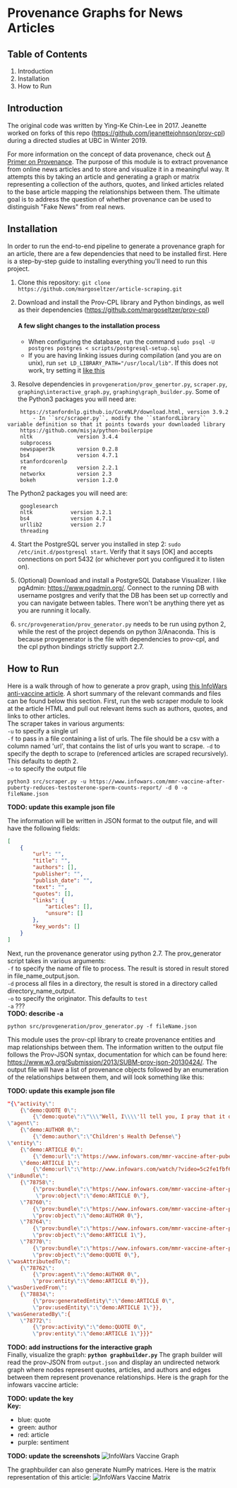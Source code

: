 # Provenance Graphs for News Articles

## Table of Contents 
1. Introduction<br/>
2. Installation <br/>
3. How to Run <br/>

## Introduction
The original code was written by Ying-Ke Chin-Lee in 2017.
Jeanette worked on forks of this repo (https://github.com/jeanettejohnson/prov-cpl) during a directed studies at UBC in Winter 2019.  

For more information on the concept of data provenance, check out [A Primer on Provenance](https://dl.acm.org/citation.cfm?id=2602651). The purpose of this module is to extract provenance from online news articles and to store and visualize it in a meaningful way. It attempts this by taking an article and generating a graph or matrix representing a collection of the authors, quotes, and linked articles related to the base article mapping the relationships between them. The ultimate goal is to address the question of whether provenance can be used to distinguish "Fake News" from real news. 

## Installation
In order to run the end-to-end pipeline to generate a provenance graph for an article, there are a few dependencies that need to be installed first. Here is a step-by-step guide to installing everything you'll need to run this project.

1. Clone this repository: `git clone https://github.com/margoseltzer/article-scraping.git`

2. Download and install the Prov-CPL library and Python bindings, as well as their dependencies (https://github.com/margoseltzer/prov-cpl)
	#### A few slight changes to the installation process
	* When configuring the database, run the command `sudo psql -U postgres postgres < scripts/postgresql-setup.sql`
	* If you are having linking issues during compilation (and you are on unix), run `set LD_LIBRARY_PATH="/usr/local/lib"`. If this does not work, try setting it [like this](https://stackoverflow.com/questions/13428910/how-to-set-the-environmental-variable-ld-library-path-in-linux)
	
3. Resolve dependencies in `provgeneration/prov_genertor.py`, `scraper.py`, `graphing\interactive_graph.py`, `graphing\graph_builder.py`. 
Some of the Python3 packages you will need are:
```
	https://stanfordnlp.github.io/CoreNLP/download.html, version 3.9.2
	    - In ``src/scraper.py``, modify the ``stanfordLibrary`` variable definition so that it points towards your downloaded library
	https://github.com/misja/python-boilerpipe
	nltk              version 3.4.4
	subprocess
	newspaper3k       version 0.2.8
	bs4               version 4.7.1
	stanfordcorenlp
	re                version 2.2.1
	networkx          version 2.3
	bokeh             version 1.2.0
```

The Python2 packages you will need are:
```
	googlesearch
	nltk            version 3.2.1
	bs4             version 4.7.1
	urllib2         version 2.7
	threading
```

4. Start the PostgreSQL server you installed in step 2: `sudo /etc/init.d/postgresql start`. Verify that it says [OK] and accepts connections on port 5432 (or whichever port you configured it to listen on). 

5. (Optional) Download and install a PostgreSQL Database Visualizer. I like pgAdmin: https://www.pgadmin.org/. Connect to the running DB with username postgres and verify that the DB has been set up correctly and you can navigate between tables. There won't be anything there yet as you are running it locally.

6. `src/provgeneration/prov_generator.py` needs to be run using python 2, while the rest of the project depends on python 3/Anaconda. This is because provgenerator is the file with dependencies to prov-cpl, and the cpl python bindings strictly support 2.7.


## How to Run
Here is a walk through of how to generate a prov graph, using [this InfoWars anti-vaccine article](https://www.infowars.com/mmr-vaccine-after-puberty-reduces-testosterone-sperm-counts-report/). A short summary of the relevant commands and files can be found below this section.
First, run the web scraper module to look at the article HTML and pull out relevant items such as authors, quotes, and links to other articles.  
The scraper takes in various arguments:  
 ``-u`` to specify a single url  
 ``-f`` to pass in a file containing a list of urls. The file should be a csv with a column named 'url', that contains the list of urls you want to scrape.
 ``-d`` to specify the depth to scrape to (referenced articles are scraped recursively). This defaults to depth 2.  
 ``-o`` to specify the output file  
```
python3 src/scraper.py -u https://www.infowars.com/mmr-vaccine-after-puberty-reduces-testosterone-sperm-counts-report/ -d 0 -o fileName.json
```

 **TODO: update this example json file**
 
The information will be written in JSON format to the output file, and will have the following fields:
```json
[
    {
        "url": "",
        "title": "",
        "authors": [],
        "publisher": "",
        "publish_date": "",
        "text": "",
        "quotes": [],
        "links": {
            "articles": [],
            "unsure": []
        },
        "key_words": []
    }
]
```
Next, run the provenance generator using python 2.7. 
The prov_generator script takes in various arguments:  
 ``-f`` to specify the name of file to process. The result is stored in result stored in file_name_output.json.  
 ``-d`` process all files in a directory, the result is stored in a directory called directory_name_output.   
 ``-o`` to specify the originator. This defaults to ``test``  
 ``-a`` ???  
 **TODO: describe -a**
 
 ```
python src/provgeneration/prov_generator.py -f fileName.json
``` 
This module uses the prov-cpl library to create provenance entities and map relationships between them.
The information written to the output file follows the Prov-JSON syntax, documentation for which can be found here: https://www.w3.org/Submission/2013/SUBM-prov-json-20130424/. 
The output file will have a list of provenance objects followed by an enumeration of the relationships between them, and will look something like this:

 **TODO: update this example json file**
```json
"{\"activity\":
	{\"demo:QUOTE 0\":
		{\"demo:quote\":\"\\\"Well, I\\\\'ll tell you, I pray that it doesn\\\\'t get to that. I pray it doesn\\\\'t get to that.\\\"\"}},
\"agent\":
	{\"demo:AUTHOR 0\":
		{\"demo:author\":\"Children's Health Defense\"}
\"entity\":
	{\"demo:ARTICLE 0\":
		{\"demo:url\":\"https://www.infowars.com/mmr-vaccine-after-puberty-reduces-testosterone-sperm-counts-report/\"},
	\"demo:ARTICLE 1\":
		{\"demo:url\":\"http://www.infowars.com/watch/?video=5c2fe1fbf6d3eb27147154a5\"}
\"inBundle\":
	{\"78758\":
		{\"prov:bundle\":\"https://www.infowars.com/mmr-vaccine-after-puberty-reduces-testosterone-sperm-counts-report/\",
		 \"prov:object\":\"demo:ARTICLE 0\"},
	\"78760\":
		{\"prov:bundle\":\"https://www.infowars.com/mmr-vaccine-after-puberty-reduces-testosterone-sperm-counts-report/\",
		\"prov:object\":\"demo:AUTHOR 0\"},
	\"78764\":
		{\"prov:bundle\":\"https://www.infowars.com/mmr-vaccine-after-puberty-reduces-testosterone-sperm-counts-report/\",
		\"prov:object\":\"demo:ARTICLE 1\"},
	\"78770\":
		{\"prov:bundle\":\"https://www.infowars.com/mmr-vaccine-after-puberty-reduces-testosterone-sperm-counts-report/\",
		\"prov:object\":\"demo:QUOTE 0\"},
\"wasAttributedTo\":
	{\"78762\":
		{\"prov:agent\":\"demo:AUTHOR 0\",
		\"prov:entity\":\"demo:ARTICLE 0\"}},
\"wasDerivedFrom\":
	{\"78834\":
		{\"prov:generatedEntity\":\"demo:ARTICLE 0\",
		\"prov:usedEntity\":\"demo:ARTICLE 1\"}},
\"wasGeneratedBy\":{
	\"78772\":
		{\"prov:activity\":\"demo:QUOTE 0\",
		\"prov:entity\":\"demo:ARTICLE 1\"}}}"
```

**TODO: add instructions for the interactive graph**  
Finally, visualize the graph: **`python graphbuilder.py`**
The graph builder will read the prov-JSON from `output.json` and display an undirected network graph where nodes represent quotes, articles, and authors and edges between them represent provenance relationships. Here is the graph for the infowars vaccine article:


**TODO: update the key**  
**Key:**
- blue: quote
- green: author
- red: article
- purple: sentiment

**TODO: update the screenshots**
![InfoWars Vaccine Graph](screenshots/demograph.png)

The graphbuilder can also generate NumPy matrices. Here is the matrix representation of this article:
![InfoWars Vaccine Matrix](screenshots/demomatrix.png)
